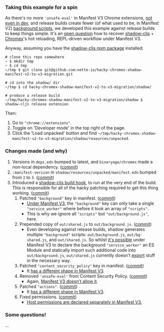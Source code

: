 ### Taking this example for a spin

As there's no more `'unsafe-eval'` in Manifest V3 Chrome extensions, [not even in dev](https://developer.chrome.com/docs/extensions/mv3/intro/mv3-migration/#content-security-policy), and release builds create fewer (of what used to be, in Manifest V2) [background scripts](https://developer.chrome.com/docs/extensions/mv3/intro/mv3-migration/#man-sw), we developed this example against release builds to keep things simple. It's an [open question](https://github.com/nette-io/hacky-chromex-shadow-manifest-v2-to-v3-migration#some-questions) how to recover [shadow-cljs](https://shadow-cljs.github.io/docs/UsersGuide.html) + [Chromex](https://github.com/binaryage/chromex)'s hot reloading, REPL-driven workflow under Manifest V3.

Anyway, assuming you have the [shadow-cljs npm package](https://shadow-cljs.github.io/docs/UsersGuide.html#_high_level_overview) installed:

```
# clone this repo somewhere
~ $ mkdir tmp
~ $ cd tmp
~/tmp $ git clone git@github.com:nette-io/hacky-chromex-shadow-manifest-v2-to-v3-migration.git

# cd into the shadow/ dir
~/tmp $ cd hacky-chromex-shadow-manifest-v2-to-v3-migration/shadow/

# produce a release build
~/tmp/hacky-chromex-shadow-manifest-v2-to-v3-migration/shadow $ shadow-cljs release extension
```
Then:
1. Go to `"chrome://extensions"`.
2. Toggle on 'Developer mode' in the top right of the page.
3. Click the 'Load unpacked' button and find `~/tmp/hacky-chromex-shadow-manifest-v2-to-v3-migration/shadow/resources/unpacked`.

### Changes made (and why)

1. Versions in `deps.edn` bumped to latest, and `binaryage/chromex` made a non-local dependency. ([commit](https://github.com/nette-io/hacky-chromex-shadow-manifest-v2-to-v3-migration/commit/5091ce4a851384e1e7e02fc4592d698a05812142))
2. `:manifest-version` in `shadow/resources/unpacked/manifest.edn` bumped from `2` to `3`. ([commit](https://github.com/nette-io/hacky-chromex-shadow-manifest-v2-to-v3-migration/commit/32d891c44bb66639424ab9b97634d2e7c742e3e6))
3. Introduced a [shadow-cljs build hook](https://shadow-cljs.github.io/docs/UsersGuide.html#build-hooks), to run at the very end of the build. This is responsible for all of the hacky patching required to get this thing working. ([commit](https://github.com/nette-io/hacky-chromex-shadow-manifest-v2-to-v3-migration/commit/7667c6e72982d7b018666b91350cbb9157685e27))
   1. Patched `"background"` key in manifest. ([commit](https://github.com/nette-io/hacky-chromex-shadow-manifest-v2-to-v3-migration/commit/7667c6e72982d7b018666b91350cbb9157685e27))
      - [Under Manifest V3](https://developer.chrome.com/docs/extensions/mv3/intro/mv3-migration/#man-sw), the `"background"` key can only take a single `"service_worker"` where before it took an array of `"scripts"`.
      - This is why we ignore all `"scripts"` but `"out/background.js"`, here.
   2. Prepended copy of `out/shared.js` to `out/background.js`. ([commit](https://github.com/nette-io/hacky-chromex-shadow-manifest-v2-to-v3-migration/commit/7667c6e72982d7b018666b91350cbb9157685e27))
      - Even developing against release builds, shadow generates multiple `"background"` scripts: `out/background.js`, `out/bg-shared.js`, and `out/shared.js`. So whilst [it's possible](https://developer.chrome.com/docs/extensions/mv3/intro/mv3-migration/#man-sw) under Manifest V3 to declare the background `"service_worker"` an ES Module and statically import such additional code into `out/background.js`, `out/shared.js` currently doesn't [export](https://developer.mozilla.org/en-US/docs/Web/JavaScript/Reference/Statements/export) stuff in the necessary way.
   3. Patched `"content_security_policy"` key in manifest. ([commit](https://github.com/nette-io/hacky-chromex-shadow-manifest-v2-to-v3-migration/commit/f151608d201547b635b61b33b95008a7aff46099))
      - It [has a different shape in Manifest V3](https://developer.chrome.com/docs/extensions/mv3/intro/mv3-migration/#content-security-policy).
   4. Removed `'unsafe-eval'` from Content Security Policy. ([commit](https://github.com/nette-io/hacky-chromex-shadow-manifest-v2-to-v3-migration/commit/f151608d201547b635b61b33b95008a7aff46099))
      - Again, [Manifest V3 doesn't allow it](https://developer.chrome.com/docs/extensions/mv3/intro/mv3-migration/#content-security-policy).
   5. Patched `"actions"`. ([commit](https://github.com/nette-io/hacky-chromex-shadow-manifest-v2-to-v3-migration/commit/758511ff5e5275d97d0a7b50aa469170abf44537))
      - It [has a different shape in Manifest V3](https://developer.chrome.com/docs/extensions/mv3/intro/mv3-migration/#action-api-unification).
   6. Fixed permissions. ([commit](https://github.com/nette-io/hacky-chromex-shadow-manifest-v2-to-v3-migration/commit/2c13ebac2aff9864215aec24cdd94b506e3a16d9))
      - [Host permissions are declared separately in Manifest V3.](https://developer.chrome.com/docs/extensions/mv3/intro/mv3-migration/#host-permissions)

### Some questions!

...
